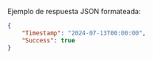 ﻿
Ejemplo de respuesta JSON formateada:

```json
{
    "Timestamp": "2024-07-13T00:00:00",
    "Success": true
}
```